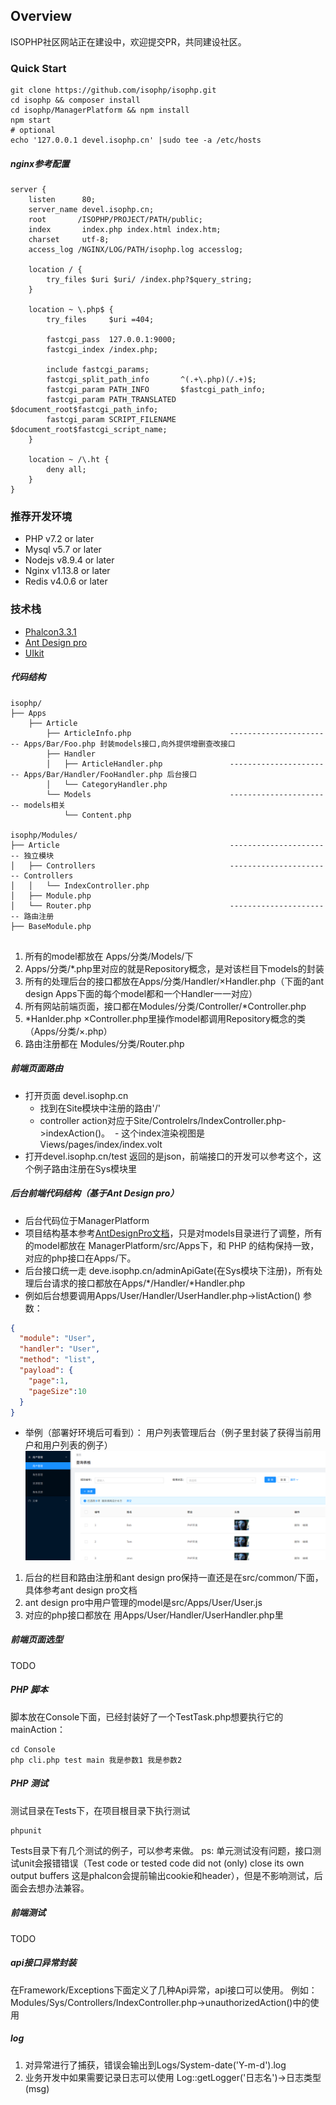 ## Overview
ISOPHP社区网站正在建设中，欢迎提交PR，共同建设社区。

### Quick Start
```
git clone https://github.com/isophp/isophp.git
cd isophp && composer install
cd isophp/ManagerPlatform && npm install
npm start
# optional
echo '127.0.0.1 devel.isophp.cn' |sudo tee -a /etc/hosts
```
##### nginx参考配置
```nginx
server {
    listen      80;
    server_name devel.isophp.cn;
    root       /ISOPHP/PROJECT/PATH/public; 
    index       index.php index.html index.htm;
    charset     utf-8;
    access_log /NGINX/LOG/PATH/isophp.log accesslog;

    location / {
        try_files $uri $uri/ /index.php?$query_string;
    }

    location ~ \.php$ {
        try_files     $uri =404;

        fastcgi_pass  127.0.0.1:9000;
        fastcgi_index /index.php;

        include fastcgi_params;
        fastcgi_split_path_info       ^(.+\.php)(/.+)$;
        fastcgi_param PATH_INFO       $fastcgi_path_info;
        fastcgi_param PATH_TRANSLATED $document_root$fastcgi_path_info;
        fastcgi_param SCRIPT_FILENAME $document_root$fastcgi_script_name;
    }

    location ~ /\.ht {
        deny all;
    }
}

```
### 推荐开发环境
- PHP v7.2 or later
- Mysql v5.7 or later
- Nodejs v8.9.4 or later
- Nginx v1.13.8 or later
- Redis v4.0.6 or later

### 技术栈

- [Phalcon3.3.1](https://github.com/phalcon/cphalcon/releases)
- [Ant Design pro](https://pro.ant.design/index-cn)
- [UIkit](https://getuikit.com)

##### 代码结构
```
isophp/
├── Apps
    ├── Article 
        ├── ArticleInfo.php                      ----------------------- Apps/Bar/Foo.php 封装models接口,向外提供增删查改接口
        ├── Handler
        │   ├── ArticleHandler.php               ----------------------- Apps/Bar/Handler/FooHandler.php 后台接口
        │   └── CategoryHandler.php
        └── Models                               ----------------------- models相关
            └── Content.php
         
isophp/Modules/     
├── Article                                      ----------------------- 独立模块
│   ├── Controllers                              ----------------------- Controllers
│   │   └── IndexController.php
│   ├── Module.php
│   └── Router.php                               ----------------------- 路由注册
├── BaseModule.php


```

1. 所有的model都放在 Apps/分类/Models/下
2. Apps/分类/*.php里对应的就是Repository概念，是对该栏目下models的封装
3. 所有的处理后台的接口都放在Apps/分类/Handler/×Handler.php（下面的ant design Apps下面的每个model都和一个Handler一一对应）
4. 所有网站前端页面，接口都在Modules/分类/Controller/*Controller.php
5. *Hanlder.php ×Controller.php里操作model都调用Repository概念的类（Apps/分类/×.php）
6. 路由注册都在 Modules/分类/Router.php  

##### 前端页面路由 
- 打开页面 devel.isophp.cn
  - 找到在Site模块中注册的路由'/'
  - controller action对应于Site/Controlelrs/IndexController.php->indexAction()。
  - 这个index渲染视图是Views/pages/index/index.volt
- 打开devel.isophp.cn/test 返回的是json，前端接口的开发可以参考这个，这个例子路由注册在Sys模块里

##### 后台前端代码结构（基于Ant Design pro）
- 后台代码位于ManagerPlatform
- 项目结构基本参考[AntDesignPro文档](https://pro.ant.design/docs/getting-started-cn#%E7%9B%AE%E5%BD%95%E7%BB%93%E6%9E%84)，只是对models目录进行了调整，所有的model都放在 ManagerPlatform/src/Apps下，和 PHP 的结构保持一致，对应的php接口在Apps/下。
- 后台接口统一走 deve.isophp.cn/adminApiGate(在Sys模块下注册)，所有处理后台请求的接口都放在Apps/*/Handler/*Handler.php
- 例如后台想要调用Apps/User/Handler/UserHandler.php->listAction()
参数：
```json
{
  "module": "User",
  "handler": "User",
  "method": "list",
  "payload": {
    "page":1,
    "pageSize":10
  }
}
```
- 举例（部署好环境后可看到）： 
用户列表管理后台（例子里封装了获得当前用户和用户列表的例子）
![用户管理](./Docs/image/userManager.png)  
1. 后台的栏目和路由注册和ant design pro保持一直还是在src/common/下面，具体参考ant design pro文档
2. ant design pro中用户管理的model是src/Apps/User/User.js
3. 对应的php接口都放在 用Apps/User/Handler/UserHandler.php里

##### 前端页面选型
TODO

##### PHP 脚本

脚本放在Console下面，已经封装好了一个TestTask.php想要执行它的mainAction：
```shell
cd Console
php cli.php test main 我是参数1 我是参数2
```

##### PHP 测试
测试目录在Tests下，在项目根目录下执行测试
```shell
phpunit
```
Tests目录下有几个测试的例子，可以参考来做。
ps: 单元测试没有问题，接口测试unit会报错错误（Test code or tested code did not (only) close its own output buffers
这是phalcon会提前输出cookie和header），但是不影响测试，后面会去想办法兼容。

##### 前端测试
TODO

##### api接口异常封装
在Framework/Exceptions下面定义了几种Api异常，api接口可以使用。
例如： Modules/Sys/Controllers/IndexController.php->unauthorizedAction()中的使用

##### log
1. 对异常进行了捕获，错误会输出到Logs/System-date('Y-m-d').log
2. 业务开发中如果需要记录日志可以使用 Log::getLogger('日志名')->日志类型(msg)
